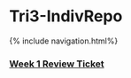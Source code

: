 # Tri3-IndivRepo
{% include navigation.html%}
### [Week 1 Review Ticket](https://github.com/willcyber/tri3/issues/4)
